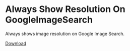 # Always Show Resolution On GoogleImageSearch

Always shows image resolution on Google Image Search.

[Download](https://raw.githubusercontent.com/OpenByteDev/Userscripts/master/Always_Show_Resolution_On_GoogleImageSearch/Always_Show_Resolution_On_GoogleImageSearch.user.js)